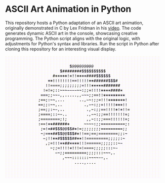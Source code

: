 # ASCII Art Animation in Python

This repository hosts a Python adaptation of an ASCII art animation, originally demonstrated in C by Lex Fridman in his [video](https://www.youtube.com/watch?v=DEqXNfs_HhY). The code generates dynamic ASCII art in the console, showcasing creative programming. The Python script aligns with the original logic, with adjustments for Python's syntax and libraries. Run the script in Python after cloning this repository for an interesting visual display.

![ASCII Art Animation Example](./donate_shaped.gif)